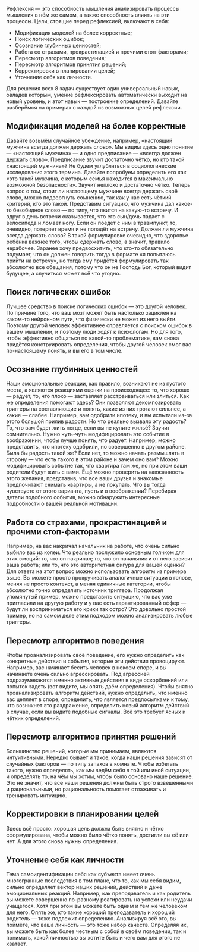 Рефлексия — это способность мышления анализировать процессы мышления в нём же самом, а также способность влиять на эти процессы. Цели, стоящие перед рефлексией, включают в себя:

* Модификация моделей на более корректные;
* Поиск логических ошибок;
* Осознание глубинных ценностей;
* Работа со страхами, прокрастинацией и прочими стоп-факторами;
* Пересмотр алгоритмов поведения;
* Пересмотр алгоритмов принятия решений;
* Корректировки в планировании целей;
* Уточнение себя как личности.

Для решения всех 8 задач существует один универсальный навык, овладев которым, умение рефлексировать автоматически выходит на новый уровень, и этот навык — построение определений. Давайте разберёмся на примерах с каждой из возможных целей рефлексии.

## Модификация моделей на более корректные

Давайте возьмём случайное убеждение, например, «настоящий мужчина всегда должен держать слово». Мы видим здесь одно понятие — «настоящий мужчина» — и одно предписание — «всегда должен держать слово». Предписание звучит достаточно чётко, но кто такой «настоящий мужчина»? Не будем углубляться в социологические исследования этого термина. Давайте попробуем определить его как «это такой мужчина, с которым семья находится в максимально возможной безопасности». Звучит неплохо и достаточно чётко. Теперь вопрос о том, стоит ли настоящему мужчине всегда держать своё слово, можно подвергнуть сомнению, так как у нас есть чёткий критерий, кто это такой. Представим ситуацию, что мужчина дал какое-то безобидное слово — по типу, что явится на какую-то встречу. И вдруг в день встречи оказывается, что его сын/дочь падает с велосипеда и ломает ногу. Если он поедет с ним в травмпункт, то, очевидно, потеряет время и не попадёт на встречу. Должен ли мужчина всегда держать слово? В такой формулировке очевидно, что здоровье ребёнка важнее того, чтобы сдержать слово, а значит, правило нерабочее. Заранее хочу предвосхитить, что кто-то обязательно подумает, что он должен говорить тогда в формате «я попытаюсь прийти на встречу», но тогда ему придётся формулировать так абсолютно все обещания, потому что он не Господь Бог, который видит будущее, а случиться может всё что угодно.

## Поиск логических ошибок

Лучшее средство в поиске логических ошибок — это другой человек. По причине того, что ваш мозг может быть настолько зациклен на каком-то нейронном пути, что физически не может из него выйти. Поэтому другой человек эффективнее справляется с поиском ошибок в вашем мышлении, и поэтому люди ходят к психологам. Но для того, чтобы эффективно общаться по какой-то проблематике, вам снова придётся конструировать определения, чтобы другой человек смог вас по-настоящему понять, и вы его в том числе.

## Осознание глубинных ценностей

Наши эмоциональные реакции, как правило, возникают не из пустого места, а являются реакциями оценки на происходящее: то, что хорошо — радует, то, что плохо — заставляет расстраиваться или злиться. Как же определения помогают здесь? Они позволяют декомпозировать триггеры на составляющие и понять, какие из них трогают сильнее, а какие — слабее. Например, вам одобрили ипотеку, и вы испытали из-за этого большой прилив радости. Но что реально вызвало эту радость? То, что вам будет жить негде, если вы не купите жильё? Звучит сомнительно. Нужно чуть-чуть модифицировать это событие в воображении, чтобы лучше понять, что радует. Например, можно представить, что ипотеку одобрили, но совершенно в другом районе. Была бы радость такой же? Если нет, то можно начать размышлять в сторону — что есть такого в этом районе и зачем оно вам? Можно модифицировать событие так, что квартира там же, но при этом ваши родители будут жить с вами. Ещё можно проверить на навязанность этого желания, представив, что все ваши друзья и знакомые предпочитают снимать квартиры, а не покупать. Что вы тогда чувствуете от этого варианта, пусть и в воображении? Перебирая детали подобного события, можно обнаружить интересные подробности о вашей реальной мотивации.

## Работа со страхами, прокрастинацией и прочими стоп-факторами

Например, на вас накричал начальник на работе, что очень сильно выбило вас из колеи. Что реально послужило основным толчком для этих эмоций: то, что он накричал; то, что он начальник и от него зависит ваша работа; или то, что это авторитетная фигура для вашей оценки? Для ответа на этот вопрос можно использовать алгоритм из примера выше. Вы можете просто прокручивать аналогичные ситуации в голове, меняя не просто контекст, а меняя единичные категории, чтобы абсолютно точно определить источник триггера. Продолжая упомянутый пример, можно представить ситуацию, что вас уже пригласили на другую работу и у вас есть гарантированный оффер — будут ли восприниматься его крики так остро? Это довольно простой пример, но на самом деле этим подходом можно анализировать любые триггеры.

## Пересмотр алгоритмов поведения

Чтобы проанализировать своё поведение, его нужно определить как конкретные действия и события, которые эти действия провоцируют. Например, вас начинает бесить человек в некоем споре, и вы начинаете очень сильно агрессировать. Под агрессией подразумеваются именно активные действия в виде оскорблений или попыток задеть (вот видите, мы опять даём определения). Чтобы внятно проанализировать алгоритм действий, нужно определить, что именно вас цепляет в споре, определить, что является предпосылками к тому, что возникнет это раздражение, определить новый алгоритм действий в случае, если вы видите подобные сигналы. Всё это требует ясных и чётких определений.

## Пересмотр алгоритмов принятия решений

Большинство решений, которые мы принимаем, являются интуитивными. Нередко бывает и такое, когда наши решения зависят от случайных факторов — по типу запахов в комнате. Чтобы избегать такого, нужно определять, как мы ведём себя в той или иной ситуации, и определять то, на чём мы хотим, чтобы было основано наше решение. Это не значит, что все наши решения должны быть строго взвешенными и рациональными, но рациональность помогает отлаживать и тренировать интуицию.

## Корректировки в планировании целей

Здесь всё просто: хорошая цель должна быть внятно и чётко сформулирована, чтобы можно было чётко понять, достигли вы её или нет. А для этого снова нужны определения.

## Уточнение себя как личности

Тема самоидентификации себя как субъекта имеет очень многогранные последствия в том плане, что то, как мы себя видим, сильно определяет вектор наших решений, действий и даже эмоциональных реакций. Например, как преподаватель и как родитель вы можете совершенно по-разному реагировать на успехи или неудачи учащегося. Хотя при этом вы можете быть одним и тем же человеком для него. Опять же, кто такие хороший преподаватель и хороший родитель — тоже подлежит определению. Анализируя всё это, вы поймёте, что ваша личность — это тоже набор качеств. Определяя их, вы можете быть как более честным с собой в своём поведении, так и понимать, какой личностью вы хотите быть и чего вам для этого не хватает.

